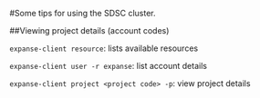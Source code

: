 #Some tips for using the SDSC cluster.

##Viewing project details (account codes)

```expanse-client resource```: lists available resources

```expanse-client user -r expanse```: list account details

```expanse-client project <project code> -p```: view project details
